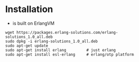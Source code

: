 # Installation

- is built on ErlangVM


```shell
wget https://packages.erlang-solutions.com/erlang-solutions_1.0_all.deb
sudo dpkg -i erlang-solutions_1.0_all.deb
sudo apt-get update
sudo apt-get install erlang         # just erlang
sudo apt-get install esl-erlang     # erlang/otp platform
```
